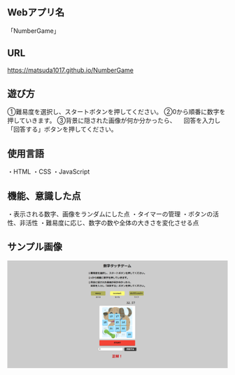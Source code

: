 ## Webアプリ名
「NumberGame」

## URL
https://matsuda1017.github.io/NumberGame

## 遊び方
➀難易度を選択し、スタートボタンを押してください。
➁0から順番に数字を押していきます。
➂背景に隠された画像が何か分かったら、
　回答を入力し「回答する」ボタンを押してください。
 
## 使用言語
・HTML
・CSS
・JavaScript

## 機能、意識した点
・表示される数字、画像をランダムにした点
・タイマーの管理
・ボタンの活性、非活性
・難易度に応じ、数字の数や全体の大きさを変化させる点

## サンプル画像
![NumberGame-image](./【Readme】NumberGame.png)
